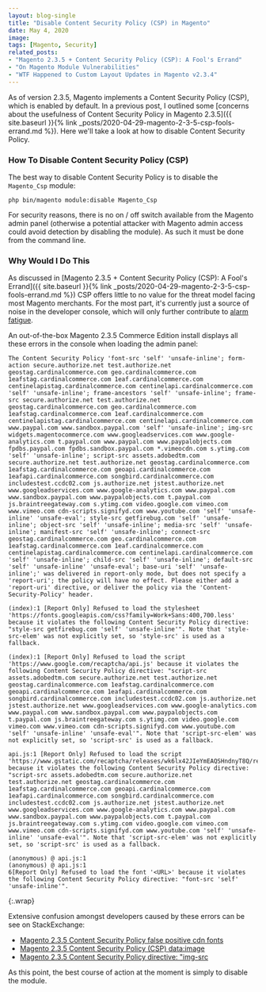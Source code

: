 ```yaml
---
layout: blog-single
title: "Disable Content Security Policy (CSP) in Magento"
date: May 4, 2020
image: 
tags: [Magento, Security]
related_posts:
- "Magento 2.3.5 + Content Security Policy (CSP): A Fool's Errand"
- "On Magento Module Vulnerabilities"
- "WTF Happened to Custom Layout Updates in Magento v2.3.4"
---
```


As of version 2.3.5, Magento implements a Content Security Policy (CSP), which is enabled by default. In a previous post, I outlined some [concerns about the usefulness of Content Security Policy in Magento 2.3.5]({{ site.baseurl }}{% link _posts/2020-04-29-magento-2-3-5-csp-fools-errand.md %}). Here we'll take a look at how to disable Content Security Policy.

<!-- excerpt_separator -->

### How To Disable Content Security Policy (CSP)

The best way to disable Content Security Policy is to disable the `Magento_Csp` module:

```
php bin/magento module:disable Magento_Csp
```

For security reasons, there is no on / off switch available from the Magento admin panel (otherwise a potential attacker with Magento admin access could avoid detection by disabling the module). As such it must be done from the command line.

### Why Would I Do This

As discussed in [Magento 2.3.5 + Content Security Policy (CSP): A Fool's Errand]({{ site.baseurl }}{% link _posts/2020-04-29-magento-2-3-5-csp-fools-errand.md %}) CSP offers little to no value for the threat model facing most Magento merchants. For the most part, it's currently just a source of noise in the developer console, which will only further contribute to [alarm fatigue](https://en.wikipedia.org/wiki/Alarm_fatigue).

An out-of-the-box Magento 2.3.5 Commerce Edition install displays all these errors in the console when loading the admin panel:

```
The Content Security Policy 'font-src 'self' 'unsafe-inline'; form-action secure.authorize.net test.authorize.net geostag.cardinalcommerce.com geo.cardinalcommerce.com 1eafstag.cardinalcommerce.com 1eaf.cardinalcommerce.com centinelapistag.cardinalcommerce.com centinelapi.cardinalcommerce.com 'self' 'unsafe-inline'; frame-ancestors 'self' 'unsafe-inline'; frame-src secure.authorize.net test.authorize.net geostag.cardinalcommerce.com geo.cardinalcommerce.com 1eafstag.cardinalcommerce.com 1eaf.cardinalcommerce.com centinelapistag.cardinalcommerce.com centinelapi.cardinalcommerce.com www.paypal.com www.sandbox.paypal.com 'self' 'unsafe-inline'; img-src widgets.magentocommerce.com www.googleadservices.com www.google-analytics.com t.paypal.com www.paypal.com www.paypalobjects.com fpdbs.paypal.com fpdbs.sandbox.paypal.com *.vimeocdn.com s.ytimg.com 'self' 'unsafe-inline'; script-src assets.adobedtm.com secure.authorize.net test.authorize.net geostag.cardinalcommerce.com 1eafstag.cardinalcommerce.com geoapi.cardinalcommerce.com 1eafapi.cardinalcommerce.com songbird.cardinalcommerce.com includestest.ccdc02.com js.authorize.net jstest.authorize.net www.googleadservices.com www.google-analytics.com www.paypal.com www.sandbox.paypal.com www.paypalobjects.com t.paypal.com js.braintreegateway.com s.ytimg.com video.google.com vimeo.com www.vimeo.com cdn-scripts.signifyd.com www.youtube.com 'self' 'unsafe-inline' 'unsafe-eval'; style-src getfirebug.com 'self' 'unsafe-inline'; object-src 'self' 'unsafe-inline'; media-src 'self' 'unsafe-inline'; manifest-src 'self' 'unsafe-inline'; connect-src geostag.cardinalcommerce.com geo.cardinalcommerce.com 1eafstag.cardinalcommerce.com 1eaf.cardinalcommerce.com centinelapistag.cardinalcommerce.com centinelapi.cardinalcommerce.com 'self' 'unsafe-inline'; child-src 'self' 'unsafe-inline'; default-src 'self' 'unsafe-inline' 'unsafe-eval'; base-uri 'self' 'unsafe-inline';' was delivered in report-only mode, but does not specify a 'report-uri'; the policy will have no effect. Please either add a 'report-uri' directive, or deliver the policy via the 'Content-Security-Policy' header.

(index):1 [Report Only] Refused to load the stylesheet 'https://fonts.googleapis.com/css?family=Work+Sans:400,700.less' because it violates the following Content Security Policy directive: "style-src getfirebug.com 'self' 'unsafe-inline'". Note that 'style-src-elem' was not explicitly set, so 'style-src' is used as a fallback.

(index):1 [Report Only] Refused to load the script 'https://www.google.com/recaptcha/api.js' because it violates the following Content Security Policy directive: "script-src assets.adobedtm.com secure.authorize.net test.authorize.net geostag.cardinalcommerce.com 1eafstag.cardinalcommerce.com geoapi.cardinalcommerce.com 1eafapi.cardinalcommerce.com songbird.cardinalcommerce.com includestest.ccdc02.com js.authorize.net jstest.authorize.net www.googleadservices.com www.google-analytics.com www.paypal.com www.sandbox.paypal.com www.paypalobjects.com t.paypal.com js.braintreegateway.com s.ytimg.com video.google.com vimeo.com www.vimeo.com cdn-scripts.signifyd.com www.youtube.com 'self' 'unsafe-inline' 'unsafe-eval'". Note that 'script-src-elem' was not explicitly set, so 'script-src' is used as a fallback.

api.js:1 [Report Only] Refused to load the script 'https://www.gstatic.com/recaptcha/releases/wk6lx42JIeYmEAQSHndnyT8Q/recaptcha__en.js' because it violates the following Content Security Policy directive: "script-src assets.adobedtm.com secure.authorize.net test.authorize.net geostag.cardinalcommerce.com 1eafstag.cardinalcommerce.com geoapi.cardinalcommerce.com 1eafapi.cardinalcommerce.com songbird.cardinalcommerce.com includestest.ccdc02.com js.authorize.net jstest.authorize.net www.googleadservices.com www.google-analytics.com www.paypal.com www.sandbox.paypal.com www.paypalobjects.com t.paypal.com js.braintreegateway.com s.ytimg.com video.google.com vimeo.com www.vimeo.com cdn-scripts.signifyd.com www.youtube.com 'self' 'unsafe-inline' 'unsafe-eval'". Note that 'script-src-elem' was not explicitly set, so 'script-src' is used as a fallback.

(anonymous) @ api.js:1
(anonymous) @ api.js:1
6[Report Only] Refused to load the font '<URL>' because it violates the following Content Security Policy directive: "font-src 'self' 'unsafe-inline'".
```
{:.wrap}

Extensive confusion amongst developers caused by these errors can be see on StackExchange:

- [Magento 2.3.5 Content Security Policy false positive cdn fonts](https://magento.stackexchange.com/questions/311661/magento-2-3-5-content-security-policy-false-positive-cdn-fonts?rq=1)
- [Magento 2.3.5 Content Security Policy (CSP) data:image](https://magento.stackexchange.com/questions/311724/magento-2-3-5-content-security-policy-csp-dataimage?noredirect=1&lq=1)
- [Magento 2.3.5 Content Security Policy directive: "img-src](https://magento.stackexchange.com/questions/311788/magento-2-3-5-content-security-policy-directive-img-src)

As this point, the best course of action at the moment is simply to disable the module.
